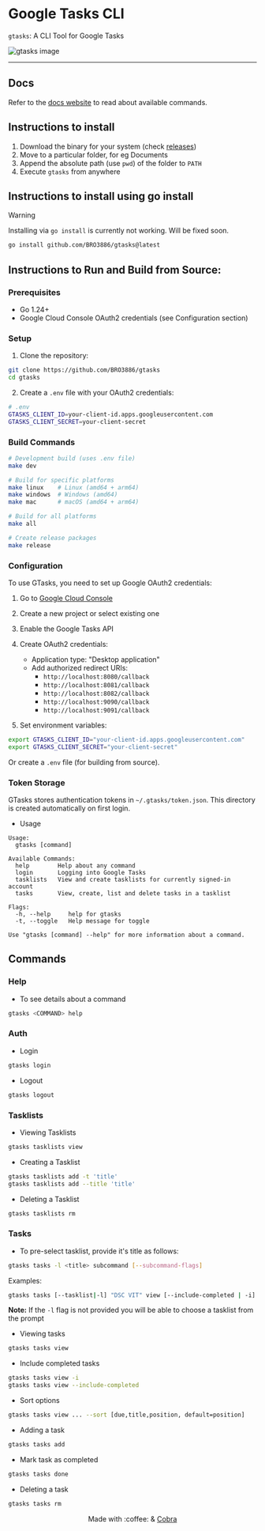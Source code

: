 # Google Tasks CLI

`gtasks`: A CLI Tool for Google Tasks

![gtasks image](docs/static/images/screenshot.png)

---

## Docs

Refer to the [docs website](https://gtasks.sidv.dev) to read about available commands.

## Instructions to install

1. Download the binary for your system (check [releases](https://github.com/BRO3886/gtasks/releases))
2. Move to a particular folder, for eg Documents
3. Append the absolute path (use `pwd`) of the folder to `PATH`
4. Execute `gtasks` from anywhere

## Instructions to install using go install

> [!WARNING]
> Installing via `go install` is currently not working. Will be fixed soon.

```bash
go install github.com/BRO3886/gtasks@latest
```



## Instructions to Run and Build from Source:

### Prerequisites

- Go 1.24+
- Google Cloud Console OAuth2 credentials (see Configuration section)

### Setup

1. Clone the repository:

```bash
git clone https://github.com/BRO3886/gtasks
cd gtasks
```

2. Create a `.env` file with your OAuth2 credentials:

```bash
# .env
GTASKS_CLIENT_ID=your-client-id.apps.googleusercontent.com
GTASKS_CLIENT_SECRET=your-client-secret
```

### Build Commands

```bash
# Development build (uses .env file)
make dev

# Build for specific platforms
make linux    # Linux (amd64 + arm64)
make windows  # Windows (amd64)
make mac      # macOS (amd64 + arm64)

# Build for all platforms
make all

# Create release packages
make release
```

### Configuration

To use GTasks, you need to set up Google OAuth2 credentials:

1. Go to [Google Cloud Console](https://console.cloud.google.com/)
2. Create a new project or select existing one
3. Enable the Google Tasks API
4. Create OAuth2 credentials:

   - Application type: "Desktop application"
   - Add authorized redirect URIs:
     - `http://localhost:8080/callback`
     - `http://localhost:8081/callback`
     - `http://localhost:8082/callback`
     - `http://localhost:9090/callback`
     - `http://localhost:9091/callback`

5. Set environment variables:

```bash
export GTASKS_CLIENT_ID="your-client-id.apps.googleusercontent.com"
export GTASKS_CLIENT_SECRET="your-client-secret"
```

Or create a `.env` file (for building from source).

### Token Storage

GTasks stores authentication tokens in `~/.gtasks/token.json`. This directory is created automatically on first login.

- Usage

```
Usage:
  gtasks [command]

Available Commands:
  help        Help about any command
  login       Logging into Google Tasks
  tasklists   View and create tasklists for currently signed-in account
  tasks       View, create, list and delete tasks in a tasklist

Flags:
  -h, --help     help for gtasks
  -t, --toggle   Help message for toggle

Use "gtasks [command] --help" for more information about a command.
```

## Commands

### Help

- To see details about a command

```bash
gtasks <COMMAND> help
```

### Auth

- Login

```bash
gtasks login
```

- Logout

```bash
gtasks logout
```

### Tasklists

- Viewing Tasklists

```bash
gtasks tasklists view
```

- Creating a Tasklist

```bash
gtasks tasklists add -t 'title'
gtasks tasklists add --title 'title'
```

- Deleting a Tasklist

```bash
gtasks tasklists rm
```

### Tasks

- To pre-select tasklist, provide it's title as follows:

```bash
gtasks tasks -l <title> subcommand [--subcommand-flags]
```

Examples:

```bash
gtasks tasks [--tasklist|-l] "DSC VIT" view [--include-completed | -i]
```

**Note:** If the `-l` flag is not provided you will be able to choose a tasklist from the prompt

- Viewing tasks

```bash
gtasks tasks view
```

- Include completed tasks

```bash
gtasks tasks view -i
gtasks tasks view --include-completed
```

- Sort options

```bash
gtasks tasks view ... --sort [due,title,position, default=position]
```

- Adding a task

```bash
gtasks tasks add
```

- Mark task as completed

```bash
gtasks tasks done
```

- Deleting a task

```bash
gtasks tasks rm
```

<div align="center">
Made with :coffee: & <a href="https://cobra.dev">Cobra</a>
</div>
